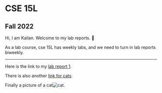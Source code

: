 # CSE 15L
## Fall 2022

Hi, I am Kailan.
Welcome to my lab reports. 📄

As a lab course, cse 15L has weekly labs, and we need to turn in lab reports biweekly.

---
Here is the link to my [lab report 1](https://github.com/KaronLan/cse15l-lab-reports/blob/main/lab-report-1-week-0.md).

There is also another [link for cats](https://github.com/KaronLan/cse15l-lab-reports/blob/main/cats.md).

Finally a picture of a cat![cat](https://github.com/KaronLan/cse15l-lab-reports/blob/main/image/cat%20ascii.png).




